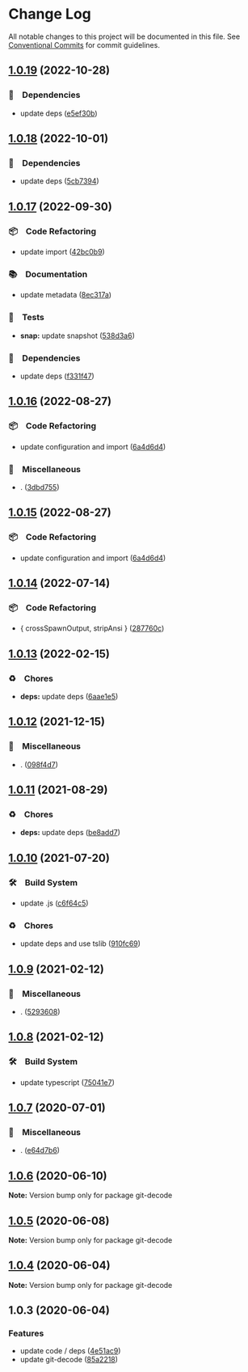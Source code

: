 # Change Log

All notable changes to this project will be documented in this file.
See [Conventional Commits](https://conventionalcommits.org) for commit guidelines.

## [1.0.19](https://github.com/bluelovers/ws-git-lazy/compare/git-decode@1.0.18...git-decode@1.0.19) (2022-10-28)



### 📌　Dependencies

* update deps ([e5ef30b](https://github.com/bluelovers/ws-git-lazy/commit/e5ef30b98df91868dfb52ad66144ca00e33698fd))



## [1.0.18](https://github.com/bluelovers/ws-git-lazy/compare/git-decode@1.0.17...git-decode@1.0.18) (2022-10-01)



### 📌　Dependencies

* update deps ([5cb7394](https://github.com/bluelovers/ws-git-lazy/commit/5cb739437c77472bd6bc434ce55f845f4214f738))



## [1.0.17](https://github.com/bluelovers/ws-git-lazy/compare/git-decode@1.0.16...git-decode@1.0.17) (2022-09-30)



### 📦　Code Refactoring

* update import ([42bc0b9](https://github.com/bluelovers/ws-git-lazy/commit/42bc0b96e7ac9a3b8294c768e635353943e71356))


### 📚　Documentation

* update metadata ([8ec317a](https://github.com/bluelovers/ws-git-lazy/commit/8ec317aa3c7980d250ea96e1d97e3c303b4e3f6e))


### 🚨　Tests

* **snap:** update snapshot ([538d3a6](https://github.com/bluelovers/ws-git-lazy/commit/538d3a6bc579eed34931a48abe6bcfeae2269f1a))


### 📌　Dependencies

* update deps ([f331f47](https://github.com/bluelovers/ws-git-lazy/commit/f331f4791cdb6cf556ffb0a58b4d6aa2fde71f56))



## [1.0.16](https://github.com/bluelovers/ws-git-lazy/compare/git-decode@1.0.14...git-decode@1.0.16) (2022-08-27)



### 📦　Code Refactoring

* update configuration and import ([6a4d6d4](https://github.com/bluelovers/ws-git-lazy/commit/6a4d6d418dcf351e88a44dcb252269781820309a))


### 🔖　Miscellaneous

* . ([3dbd755](https://github.com/bluelovers/ws-git-lazy/commit/3dbd755009f8af585d895897fc27f61568c6c2f2))



## [1.0.15](https://github.com/bluelovers/ws-git-lazy/compare/git-decode@1.0.14...git-decode@1.0.15) (2022-08-27)



### 📦　Code Refactoring

* update configuration and import ([6a4d6d4](https://github.com/bluelovers/ws-git-lazy/commit/6a4d6d418dcf351e88a44dcb252269781820309a))



## [1.0.14](https://github.com/bluelovers/ws-git-lazy/compare/git-decode@1.0.13...git-decode@1.0.14) (2022-07-14)


### 📦　Code Refactoring

* { crossSpawnOutput, stripAnsi } ([287760c](https://github.com/bluelovers/ws-git-lazy/commit/287760c0cc6a540a6d7e2d561afeb9ba5d737d8f))





## [1.0.13](https://github.com/bluelovers/ws-git-lazy/compare/git-decode@1.0.12...git-decode@1.0.13) (2022-02-15)


### ♻️　Chores

* **deps:** update deps ([6aae1e5](https://github.com/bluelovers/ws-git-lazy/commit/6aae1e528b3fcdccd0d8458b7f3fa1006727918e))





## [1.0.12](https://github.com/bluelovers/ws-git-lazy/compare/git-decode@1.0.11...git-decode@1.0.12) (2021-12-15)


### 🔖　Miscellaneous

* . ([098f4d7](https://github.com/bluelovers/ws-git-lazy/commit/098f4d705517f0efeef7ef5e9a15c0a16038bb4b))





## [1.0.11](https://github.com/bluelovers/ws-git-lazy/compare/git-decode@1.0.10...git-decode@1.0.11) (2021-08-29)


### ♻️　Chores

* **deps:** update deps ([be8add7](https://github.com/bluelovers/ws-git-lazy/commit/be8add78b800730f5056f777b1a94dcf329801ea))





## [1.0.10](https://github.com/bluelovers/ws-git-lazy/compare/git-decode@1.0.9...git-decode@1.0.10) (2021-07-20)


### 🛠　Build System

* update .js ([c6f64c5](https://github.com/bluelovers/ws-git-lazy/commit/c6f64c52d8aafa63d2e4424bdc36192fe413733f))


### ♻️　Chores

* update deps and use tslib ([910fc69](https://github.com/bluelovers/ws-git-lazy/commit/910fc69537675a16bd0c27bf8d6878196eee51d6))





## [1.0.9](https://github.com/bluelovers/ws-git-lazy/compare/git-decode@1.0.8...git-decode@1.0.9) (2021-02-12)


### 🔖　Miscellaneous

* . ([5293608](https://github.com/bluelovers/ws-git-lazy/commit/529360849e1fb6e74278be035363614635572081))





## [1.0.8](https://github.com/bluelovers/ws-git-lazy/compare/git-decode@1.0.7...git-decode@1.0.8) (2021-02-12)


### 🛠　Build System

* update typescript ([75041e7](https://github.com/bluelovers/ws-git-lazy/commit/75041e75065a74f02f1d0dd61d72bd83544414cd))





## [1.0.7](https://github.com/bluelovers/ws-git-lazy/compare/git-decode@1.0.6...git-decode@1.0.7) (2020-07-01)


### 🔖　Miscellaneous

* . ([e64d7b6](https://github.com/bluelovers/ws-git-lazy/commit/e64d7b630e602b519955a36b77bdc0dd7de6d981))





## [1.0.6](https://github.com/bluelovers/ws-git-lazy/compare/git-decode@1.0.5...git-decode@1.0.6) (2020-06-10)

**Note:** Version bump only for package git-decode





## [1.0.5](https://github.com/bluelovers/ws-git-lazy/compare/git-decode@1.0.4...git-decode@1.0.5) (2020-06-08)

**Note:** Version bump only for package git-decode





## [1.0.4](https://github.com/bluelovers/ws-git-lazy/compare/git-decode@1.0.3...git-decode@1.0.4) (2020-06-04)

**Note:** Version bump only for package git-decode





## 1.0.3 (2020-06-04)


### Features

* update code / deps ([4e51ac9](https://github.com/bluelovers/ws-git-lazy/commit/4e51ac92473ecd9d855c0fdbe52530a1b9d4ca82))
* update git-decode ([85a2218](https://github.com/bluelovers/ws-git-lazy/commit/85a221872461b30b0c94f9282e7976742e182968))
